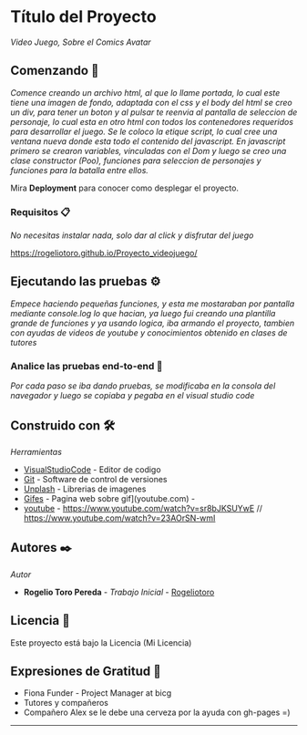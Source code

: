 # Título del Proyecto

_Video Juego, Sobre el Comics Avatar_

## Comenzando 🚀

_Comence creando un archivo html, al que lo llame portada, lo cual este tiene una imagen de fondo, adaptada con el css y el body del html se creo un div, para tener un boton y al pulsar te reenvia al pantalla de seleccion de personaje, lo cual esta en otro html con todos los contenedores requeridos para desarrollar el juego.
Se le coloco la etique script, lo cual cree una ventana nueva donde esta todo el contenido del javascript.
En javascript primero se crearon variables, vinculadas con el Dom y luego se creo una clase constructor (Poo), funciones para seleccion de personajes y funciones para la batalla entre ellos._

Mira **Deployment** para conocer como desplegar el proyecto.


### Requisitos 📋

_No necesitas instalar nada, solo dar al click y disfrutar del juego_


https://rogeliotoro.github.io/Proyecto_videojuego/


## Ejecutando las pruebas ⚙️

_Empece haciendo pequeñas funciones, y esta me mostaraban por pantalla mediante console.log lo que hacian, ya luego fui creando una plantilla grande de funciones y ya usando logica, iba armando el proyecto, tambien con ayudas de videos de youtube y conocimientos obtenido en clases de tutores_

### Analice las pruebas end-to-end 🔩

_Por cada paso se iba dando pruebas, se modificaba en la consola del navegador y luego se copiaba y pegaba en el visual studio code_


## Construido con 🛠️

_Herramientas_

* [VisualStudioCode](https://code.visualstudio.com/) - Editor de codigo
* [Git](https://git-scm.com/) -  Software de control de versiones
* [Unplash](https://unsplash.com/) - Librerias de imagenes
* [Gifes](https://gifer.com/es/) - Pagina web sobre gif](youtube.com) -  
* [youtube](youtube.com) -  https://www.youtube.com/watch?v=sr8bJKSUYwE // https://www.youtube.com/watch?v=23AOrSN-wmI

## Autores ✒️
_Autor_

* **Rogelio Toro Pereda** - *Trabajo Inicial* - [Rogeliotoro](https://github.com/Rogeliotoro)

## Licencia 📄

Este proyecto está bajo la Licencia (Mi Licencia) 

## Expresiones de Gratitud 🎁

* Fiona Funder -  Project Manager at bicg
* Tutores y compañeros
* Compañero Alex se le debe una cerveza por la ayuda con gh-pages =)
---
